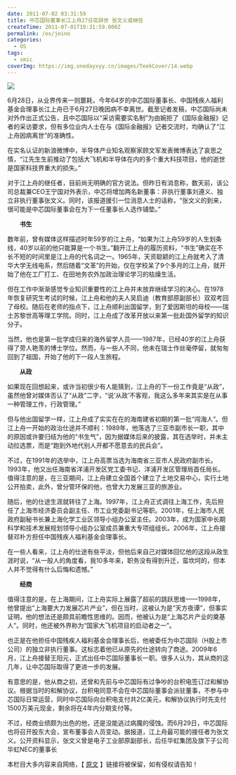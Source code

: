 ```yaml
---
date: 2011-07-02 03:31:59
title: 中芯国际董事长江上舟27日突辞世 张文义或继任
createTime: 2011-07-01T19:31:59.000Z
permalink: /os/jeino
categories:
  - OS
tags:
  - smic
coverImg: https://img.onedayxyy.cn/images/TeekCover/14.webp
---
```


![](http://news.xinhuanet.com/fortune/2011-06/29/121598915_11n.jpg)

6月28日，从业界传来一则噩耗，今年64岁的中芯国际董事长、中国残疾人福利基金会理事长江上舟已于6月27日晚因病不幸离世。截至记者发稿，中芯国际尚未对外作出正式公告，且中芯国际以“采访需要实名制”为由婉拒了《国际金融报》记者的采访要求，但有多位业内人士在与《国际金融报》记者交流时，均确认了“江上舟因病离世”的准确性。

在实名认证的新浪微博中，半导体产业知名观察家顾文军发表微博表达了哀思之情，“江先生生前推动了包括大飞机和半导体在内的多个重大科技项目，他的逝世是国家科技界重大的损失。”

对于江上舟的继任者，目前尚无明确的官方说法。但昨日有消息称，数天前，该公司总裁兼CEO王宁国对外表示，中芯将增加两名新董事：非执行董事刘遵义、独立非执行董事张文义。同时，该报道援引一位消息人士的话称，“张文义的到来，很可能是中芯国际董事会在为下一任董事长人选作铺垫。”

　　**书生**

数年前，曾有媒体这样描述时年59岁的江上舟，“如果为江上舟59岁的人生划条线，40岁以前的他只能算是一个书生。”翻开江上舟的履历资料，“书生”确实在不长不短的时间里是江上舟的代名词之一。1965年，天资聪颖的江上舟就考入了清华大学无线电系，然后随着“文革”的开始，仅在学校呆了9个多月的江上舟，就开始了他在工厂打工、在田地务农外加政治理论学习的枯燥生活。

但在工作中渐渐感觉专业知识重要性的江上舟并未放弃继续学习的决心。在1978年恢复研究生考试的时候，江上舟和他的夫人吴启迪（教育部原副部长）双双考回了母校。随后在老师的指点下，江上舟顺利出国留学，到了爱因斯坦的母校——瑞士苏黎世高等理工学院。同时，江上舟成了改革开放以来第一批赴国外留学的知识分子。

当然，他也是第一批学成归来的海外留学人员——1987年，已经40岁的江上舟获得了旁人艳羡的博士学位。然而，与一些人不同，他未在瑞士作丝毫停留，就匆匆回到了祖国，开始了他的下一段人生旅程。

　　**从政**

如果现在回想起来，或许当初很少有人能猜到，江上舟的下一份工作竟是“从政”，虽然他曾对媒体否认了“从政”二字，“说‘从政’不客观，我这么多年来其实是在从事一种管理工作，行政管理。”

但与他出国留学一样，江上舟成了实实在在的海南建省初期的第一批“闯海人”。但江上舟一开始的政治仕途并不顺利：1989年，他落选了三亚市副市长一职，其中的原因或许要归结为他的“书生气”，因为据媒体后来的披露，其在选举时，并未主动拉选票，而是“跑到外地代别人开都不愿意去的民兵会”。

不过，在1991年的选举中，江上舟高票当选为海南省三亚市人民政府副市长。1993年，他又出任海南省洋浦开发区党工委书记、洋浦开发区管理局首任局长。值得注意的是，在三亚期间，江上舟建立全国首个建立了土地交易中心，实行土地公开拍卖，此外，曾分管环保的他，也曾大力发展三亚的旅游业。

随后，他的仕途生涯就转往了上海。1997年，江上舟正式调往上海工作，先后担任了上海市经济委员会副主任、市工业党委副书记等职。2001年，任上海市人民政府副秘书长兼上海化学工业区领导小组办公室主任。2003年，成为国家中长期科学和技术发展规划领导小组办公室成员兼重大专项组组长。2006年，江上舟接替邓朴方担任中国残疾人福利基金会理事长。

在一些人看来，江上舟的仕途有些平淡，但他后来自己对媒体回忆他的这段从政生涯时说，“从一般人的角度看，我10多年来，职务没有得到升迁，蛮坎坷的，但本人并不觉得有什么后悔和遗憾。”

　　**经商**

值得注意的是，在上海期间，江上舟实际上展露了超前的跳跃思维——1998年，他曾提出“上海要大力发展芯片产业”，但在当时，这被认为是“天方夜谭”，但事实证明，他的想法还是颇具前瞻性思维的。因而，他被认为是“上海芯片产业的奠基人”。同时，他还被外界称为“国家大飞机项目的启动者之一”。

也正是在他担任中国残疾人福利基金会理事长后，他被委任为中芯国际（H股上市公司）的独立非执行董事。这标志着他已从原先的仕途转向了商途。2009年6月，江上舟接替王阳元，正式出任中芯国际董事长一职。很多人认为，其从商的这几年，让中芯国际取得了更进一步的发展。

有意思的是，他从商之初，还曾和先前与中芯国际有过争吵的台积电签订过和解协议。根据当时的和解协议，台积电同意不会在中芯国际董事会派驻董事，不参与中芯国际日常运营，同时中芯国际向台积电支付共2亿美元，和解协议执行时先支付1500万美元现金，剩余将在4年内分期支付等。

不过，经商业绩颇为出色的他，还是没能逃过病魔的侵蚀。而6月29日，中芯国际也将召开股东大会，宣布董事会人员变动。据报道，江上舟最可能的接任者为张文义。公开资料显示，张文义曾是电子工业部原副部长，后任华虹集团及旗下子公司华虹NEC的董事长

本栏目大多内容来自网络，【 [原文](http://news.xinhuanet.com/fortune/2011-06/29/c_121598915.htm "中芯国际董事长江上舟27日突辞世 张文义或继任") 】链接将被保留，如有侵权请告知！
